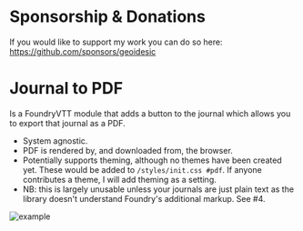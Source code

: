 # Sponsorship & Donations
If you would like to support my work you can do so here: https://github.com/sponsors/geoidesic

# Journal to PDF
Is a FoundryVTT module that adds a button to the journal which allows you to export that journal as a PDF.
- System agnostic.
- PDF is rendered by, and downloaded from, the browser.
- Potentially supports theming, although no themes have been created yet. These would be added to `/styles/init.css #pdf`. If anyone contributes a theme, I will add theming as a setting.
- NB: this is largely unusable unless your journals are just plain text as the library doesn't understand Foundry's additional markup. See #4.

![example](https://github.com/geoidesic/foundryvtt-journal-to-pdf/assets/4637995/7508c4f8-1a8c-4ec1-a7d9-d6c650676491)
